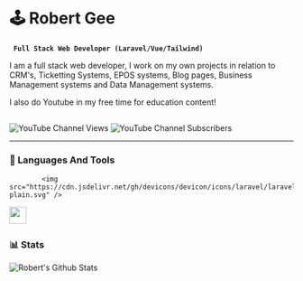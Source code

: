 # 🕹️ Robert Gee
**` Full Stack Web Developer (Laravel/Vue/Tailwind)`**

I am a full stack web developer, I work on my own projects in relation to CRM's, Ticketting Systems, EPOS systems, Blog pages,
Business Management systems and Data Management systems.

I also do Youtube in my free time for education content!
##
![YouTube Channel Views](https://custom-icon-badges.demolab.com/youtube/channel/views/UCBMk8v6nNEw632Ym18G_ZYQ?style=for-the-badge)
![YouTube Channel Subscribers](https://custom-icon-badges.demolab.com/youtube/channel/subscribers/UCBMk8v6nNEw632Ym18G_ZYQ?style=for-the-badge)

---
### 💼 Languages And Tools


            <img src="https://cdn.jsdelivr.net/gh/devicons/devicon/icons/laravel/laravel-plain.svg" />
          
<img align="left" width="30px" style="padding-right:10px;" src="https://cdn.jsdelivr.net/gh/devicons/devicon/icons/laravel/laravel-plain.svg" />

<br />

#

### 📊 Stats
![Robert's Github Stats](https://github-readme-stats.vercel.app/api?username=robertgouveia&show_icons=true&theme=gruvbox)
